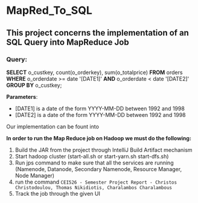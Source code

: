 # MapRed_To_SQL
## This project concerns the implementation of an SQL Query into MapReduce Job

### Query:

**SELECT** 
  o_custkey, count(o_orderkey), sum(o_totalprice)
**FROM**
  orders
**WHERE**
    o_orderdate >= date '[DATE1]'
  **AND** 
    o_orderdate < date '[DATE2]'
**GROUP BY**
  o_custkey;
  
  
**Parameters**:
* [DATE1] is a date of the form YYYY-MM-DD between 1992 and 1998
* [DATE2] is a date of the form YYYY-MM-DD between 1992 and 1998


Our implementation can be fount into 


**In order to run the Map Reduce job on Hadoop we must do the following:**

1. Build the JAR from the project through IntelliJ Build Artifact mechanism
2. Start hadoop cluster (start-all.sh or start-yarn.sh start-dfs.sh)
3. Run jps command to make sure that all the services are running (Namenode, Datanode, Secondary Namenode, Resource Manager, Node Manager)
4. run the command `CEI526 - Semester Project Report - Christos Christodoulou, Thomas Nikidiotis, Charalambos Charalambous`
5. Track the job through the given UI



